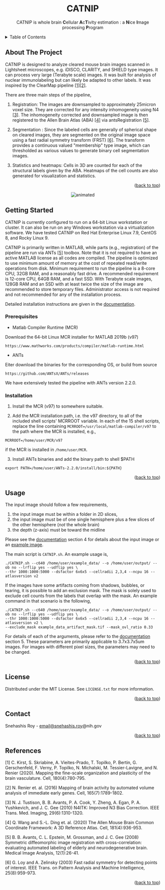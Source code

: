 
<h1 align="center">CATNIP</h1>

 <p align="center">
CATNIP is whole brain <b>C</b>ellular <b>A</b>c<b>T</b>ivity estimation : a <b>N</b>ice <b>I</b>mage processing <b>P</b>rogram 
<br /> 
<p>
</div>



<a name="readme-top"></a>

<!-- TABLE OF CONTENTS -->
<details>
  <summary>Table of Contents</summary>
  <ol>
    <li>
      <a href="#about-the-project">About The Project</a>      
    </li>
    <li>
      <a href="#getting-started">Getting Started</a>
      <ul>
        <li><a href="#prerequisites">Prerequisites</a></li>
        <li><a href="#installation">Installation</a></li>
      </ul>
    </li>
    <li><a href="#usage">Usage</a></li>
    <li><a href="#license">License</a></li>
    <li><a href="#contact">Contact</a></li>
    <li><a href="#references">References</a></li>
  </ol>
</details>





<!-- ABOUT THE PROJECT -->
## About The Project

CATNIP is designed to analyze cleared mouse brain images scanned in Lightsheet microscopes, e.g. iDISCO, CLARITY, and SHIELD
type images. It can process very large (Terabyte scale) images. It was built for analysis of nuclear
immunolabeling but can likely be adapted to other labels. It was inspired by the ClearMap pipeline [[1]](#1)[[2]](#2).

There are three main steps of the pipeline,

1. Registration: The images are downsampled to approximately 25micron voxel size. They are corrected
for any intensity inhomogeneity using N4 [[3]](#3). The inhomogeneity corrected and downsampled
image is then registered to the Allen Brain Atlas (ABA) [[4]](#4) via antsRegistration [[5]](#5).

2. Segmentation : Since the labeled cells are generally of spherical shape on cleared images,
they are segmented on the original image space using a fast radial symmetry transform
(FRST) [[6]](#6). The transform provides a continuous valued "membership" type image, which
can thresholded as various values to generate binary cell segmentation images.

3. Statistics and heatmaps: Cells in 3D are counted for each of the structural labels given by
the ABA. Heatmaps of the cell counts are also generated for visualization and statistics.

<p align="right">(<a href="#readme-top">back to top</a>)</p>

<p align="center">
  <img src="https://github.com/snehashis-roy/CATNIP/blob/master/img/movie1.gif" alt="animated" />
</p>

<!-- GETTING STARTED -->
## Getting Started

CATNIP is currently configured to run on a 64-bit Linux workstation or cluster. It can also
be run on any Windows workstation via a virtualization software. We have tested CATNIP on Red Hat 
Enterprise Linux 7.9, CentOS 8, and Rocky Linux 9.

CATNIP is primarily written in MATLAB, while parts (e.g., registration) of the pipeline are
run via ANTs [[5]](#5) toolbox. Note that it is not required to have an active MATLAB license as all
codes are compiled. The pipeline is optimized to use minimum amount of memory at the cost of
repeated read/write operations from disk. Minimum requirement to run the pipeline is a 8-core
CPU, 32GB RAM, and a reasonably fast drive. A recommended requirement is 12-core CPU,
64GB RAM, and a fast SSD. With Terabyte scale images, 128GB RAM and an SSD with at least
twice the size of the image are recommended to store temporary files. Administrator access is not
required and not recommended for any of the installation process.

Detailed installation instructions are given in the [documentation](CATNIP_Documentation.pdf).

### Prerequisites

* Matlab Compiler Runtime (MCR) 

Download the 64-bit Linux MCR installer for MATLAB 2019b (v97)
```
https://www.mathworks.com/products/compiler/matlab-runtime.html
```

* ANTs

Eiter download the binaries for the corresponding OS, or build from source
```
https://github.com/ANTsX/ANTs/releases
```
We have extensively tested the pipeline with ANTs version 2.2.0.


### Installation

1. Install the MCR (v97) to somewhere suitable.

2. Add the MCR installation path, i.e. the v97 directory, to all of the included shell scripts' MCRROOT variable. 
In each of the 15 shell scripts, replace the line containing ```MCRROOT=/usr/local/matlab-compiler/v97```
to the path where the MCR is installed, e.g.,
```
MCRROOT=/home/user/MCR/v97
```
if the MCR is installed in ```/home/user/MCR```.

3. Install ANTs binaries and add the binary path to shell \$PATH
```
export PATH=/home/user/ANTs-2.2.0/install/bin:${PATH}
```

<p align="right">(<a href="#readme-top">back to top</a>)</p>



<!-- USAGE EXAMPLES -->
## Usage

The input image should follow a few requirements,
1. the input image must be within a folder in 2D slices,
2. the input image must be of one single hemisphere plus a few slices of the other hemisphere (*not* the whole brain)
3. the depth (z-axis) must be toward the midline

Please see the [documentation](CATNIP_Documentation.pdf) section 4 for details about the input image or an [example image](example_data.txt).

The main script is ```CATNIP.sh```. An example usage is,
```
./CATNIP.sh --c640 /home/user/example_data/ --o /home/user/output/ --ob no --lrflip yes --udflip yes \
--thr 1000:1000:5000 --dsfactor 6x6x5 --cellradii 2,3,4 --ncpu 16 --atlasversion v2
```

If the images have some artifacts coming from shadows, bubbles, or tearing, it is possible to add an
exclusion mask. The mask is solely used to exclude cell counts from the labels that overlap with the mask.
An example command in that scenario is the following,
```
./CATNIP.sh --c640 /home/user/example_data/ --o /home/user/output/ --ob no --lrflip yes --udflip yes \
--thr 1000:1000:5000 --dsfactor 6x6x5 --cellradii 2,3,4 --ncpu 16 --atlasversion v2 \
--exclude_mask example_data_artifact_mask.tif --mask_ovl_ratio 0.33
```

For details of each of the arguments, please refer to the [documentation](CATNIP_documentation.pdf) section 5.
These parameters are primarily applicable to 3.7x3.7x5um images. For images with different pixel sizes, the parameters
may need to be changed. 

<p align="right">(<a href="#readme-top">back to top</a>)</p>



<!-- LICENSE -->
## License

Distributed under the MIT License. See `LICENSE.txt` for more information.

<p align="right">(<a href="#readme-top">back to top</a>)</p>



<!-- CONTACT -->
## Contact

Snehashis Roy - email@snehashis.roy@nih.gov

<p align="right">(<a href="#readme-top">back to top</a>)</p>


<!-- REFERENCE -->
## References
<a id="1">[1]</a> 
C. Kirst, S. Skriabine, A. Vieites-Prado, T. Topilko, P. Bertin, G. Gerschenfeld, F. Verny,
P. Topilko, N. Michalski, M. Tessier-Lavigne, and N. Renier (2020). 
Mapping the fine-scale organization and plasticity of the brain vasculature. 
Cell, 180(4):780-795.

<a id="2">[2]</a> 
N. Renier et. al. (2016)
Mapping of brain activity by automated volume analysis of immediate early genes. 
Cell, 165(7):1789-1802.

<a id="3">[3]</a> 
N. J. Tustison, B. B. Avants, P. A. Cook, Y. Zheng, A. Egan, P. A. Yushkevich, and J. C. Gee (2010)
N4ITK: Improved N3 Bias Correction. 
IEEE Trans. Med. Imaging, 29(6):1310-1320.

<a id="4">[4]</a> 
Q. Wang and S.-L. Ding et. al. (2020)
The Allen Mouse Brain Common Coordinate Framework: A 3D Reference Atlas. 
Cell, 181(4):936-953.

<a id="5">[5]</a> 
B. B. Avants, C. L. Epstein, M. Grossman, and J. C. Gee (2008)
Symmetric diffeomorphic image registration with cross-correlation: evaluating automated labeling of elderly and neurodegenerative brain. 
Medical Image Analysis, 12(1):26-41.

<a id="6">[6]</a> 
G. Loy and A. Zelinsky (2003)
Fast radial symmetry for detecting points of interest.
IEEE Trans. on Pattern Analysis and Machine Intelligence, 25(8):959-973.


<p align="right">(<a href="#readme-top">back to top</a>)</p>
